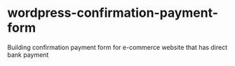 # wordpress-confirmation-payment-form
Building confirmation payment form for e-commerce website that has direct bank payment
